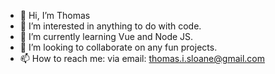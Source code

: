 - 👋 Hi, I’m Thomas
- 👀 I’m interested in anything to do with code.
- 🌱 I’m currently learning Vue and Node JS.
- 💞️ I’m looking to collaborate on any fun projects.
- 📫 How to reach me: via email: thomas.i.sloane@gmail.com


